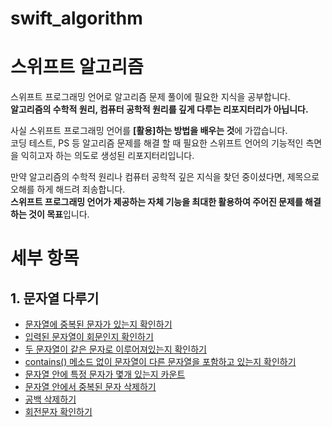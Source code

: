 # swift_algorithm   
# 스위프트 알고리즘     
  
       
스위프트 프로그래밍 언어로 알고리즘 문제 풀이에 필요한 지식을 공부합니다.   
**알고리즘의 수학적 원리, 컴퓨터 공학적 원리를 깊게 다루는 리포지터리가 아닙니다.**   
      
사실 스위프트 프로그래밍 언어를 **[활용]하는 방법을 배우는 것**에 가깝습니다.    
코딩 테스트, PS 등 알고리즘 문제를 해결 할 때 필요한 스위프트 언어의 기능적인 측면을 익히고자 하는 의도로 생성된 리포지터리입니다.   
    
만약 알고리즘의 수학적 원리나 컴퓨터 공학적 깊은 지식을 찾던 중이셨다면, 제목으로 오해를 하게 해드려 죄송합니다.   
**스위프트 프로그래밍 언어가 제공하는 자체 기능을 최대한 활용하여 주어진 문제를 해결하는 것이 목표**입니다.   
       
       
    
    
# 세부 항목
## 1. 문자열 다루기   
+ [문자열에 중복된 문자가 있는지 확인하기](https://github.com/Haedong-Jeon/swift_algorithm/blob/master/%EC%A4%91%EB%B3%B5_%EB%AC%B8%EC%9E%90%EA%B0%80_%EC%9E%88%EB%8A%94%EC%A7%80_%ED%8C%90%EB%B3%84%ED%95%98%EA%B8%B0.md)   
+ [입력된 문자열이 회문인지 확인하기](https://github.com/Haedong-Jeon/swift_algorithm/blob/master/%EB%AC%B8%EC%9E%90%EC%97%B4%EC%9D%B4_%ED%9A%8C%EB%AC%B8%EC%9D%B8%EC%A7%80_%ED%8C%90%EB%B3%84%ED%95%98%EA%B8%B0.md)
+ [두 문자열이 같은 문자로 이루어져있는지 확인하기](https://github.com/Haedong-Jeon/swift_algorithm/blob/master/%EA%B0%99%EC%9D%80_%EB%AC%B8%EC%9E%90%EB%A1%9C_%EC%9D%B4%EB%A3%A8%EC%96%B4%EC%A0%B8%EC%9E%88%EB%8A%94%EC%A7%80_%ED%99%95%EC%9D%B8%ED%95%98%EA%B8%B0.md)      
+ [contains() 메소드 없이 문자열이 다른 문자열을 포함하고 있는지 확인하기](https://github.com/Haedong-Jeon/swift_algorithm/blob/master/contains()_%EB%A9%94%EC%86%8C%EB%93%9C_%EC%97%86%EC%9D%B4_%EB%AC%B8%EC%9E%90%EC%97%B4_%ED%8F%AC%ED%95%A8%EA%B4%80%EA%B3%84_%ED%8C%90%EB%8B%A8%ED%95%98%EA%B8%B0.md)
+ [문자열 안에 특정 문자가 몇개 있는지 카운트](https://github.com/Haedong-Jeon/swift_algorithm/blob/master/%EB%AC%B8%EC%9E%90%EC%97%B4_%EC%95%88%EC%9D%98_%ED%8A%B9%EC%A0%95%EB%AC%B8%EC%9E%90_%EC%88%98.md)
+ [문자열 안에서 중복된 문자 삭제하기](https://github.com/Haedong-Jeon/swift_algorithm/blob/master/%EC%A4%91%EB%B3%B5_%EB%AC%B8%EC%9E%90_%EC%82%AD%EC%A0%9C.md)      
+ [공백 삭제하기](https://github.com/Haedong-Jeon/swift_algorithm/blob/master/%EA%B3%B5%EB%B0%B1_%EC%82%AD%EC%A0%9C%ED%95%98%EA%B8%B0.md)
+ [회전문자 확인하기](https://github.com/Haedong-Jeon/swift_algorithm/blob/master/%ED%9A%8C%EC%A0%84%EB%AC%B8%EC%9E%90_%ED%99%95%EC%9D%B8%ED%95%98%EA%B8%B0.md)
